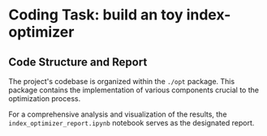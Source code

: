 # Coding Task: build an toy index-optimizer
## Code Structure and Report

The project's codebase is organized within the `./opt` package. This package contains the implementation of various components crucial to the optimization process.

For a comprehensive analysis and visualization of the results, the `index_optimizer_report.ipynb` notebook serves as the designated report.
